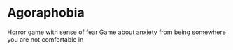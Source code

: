 # Agoraphobia
Horror game with sense of fear
Game about anxiety from being somewhere you are not comfortable in

